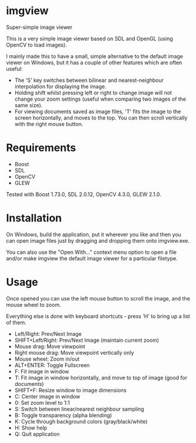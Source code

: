 # imgview
Super-simple image viewer

This is a very simple image viewer based on SDL and OpenGL (using OpenCV to load images).

I mainly made this to have a small, simple alternative to the default image viewer on Windows, but it has a couple of other features which are often useful:
* The 'S' key switches between bilinear and nearest-neighbour interpolation for displaying the image.
* Holding shift whilst pressing left or right to change image will not change your zoom settings (useful when comparing two images of the same size).
* For viewing documents saved as image files, 'T' fits the image to the screen horizontally, and moves to the top. You can then scroll vertically with the right mouse button.

# Requirements

* Boost
* SDL 
* OpenCV
* GLEW

Tested with Boost 1.73.0, SDL 2.0.12, OpenCV 4.3.0, GLEW 2.1.0.

# Installation

On Windows, build the application, put it wherever you like and then you can open image files just by dragging and dropping them onto imgview.exe.

You can also use the "Open With..." context menu option to open a file and/or make imgview the default image viewer for a particular filetype.

# Usage

Once opened you can use the left mouse button to scroll the image, and the mouse wheel to zoom.

Everything else is done with keyboard shortcuts - press 'H' to bring up a list of them.

* Left/Right: Prev/Next Image
* SHIFT+Left/Right: Prev/Next Image (maintain current zoom)
* Mouse drag: Move viewpoint
* Right mouse drag: Move viewpoint vertically only
* Mouse wheel: Zoom in/out
* ALT+ENTER: Toggle Fullscreen
* F: Fit image in window
* T: Fit image in window horizontally, and move to top of image (good for documents)
* SHIFT+F: Resize window to image dimensions
* C: Center image in window
* 0: Set zoom level to 1:1
* S: Switch between linear/nearest neighbour sampling
* B: Toggle transparency (alpha blending)
* K: Cycle through background colors (gray/black/white)
* H: Show help
* Q: Quit application
